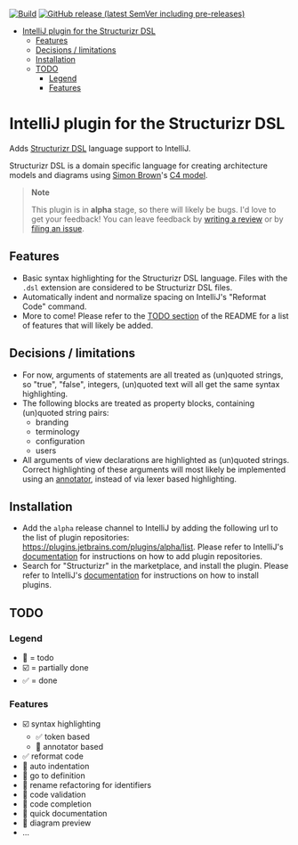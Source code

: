 [![Build](https://github.com/dirkgroot/structurizr-dsl-intellij-plugin/actions/workflows/build.yml/badge.svg)](https://github.com/dirkgroot/structurizr-dsl-intellij-plugin/actions/workflows/build.yml)
[![GitHub release (latest SemVer including pre-releases)](https://img.shields.io/github/v/release/dirkgroot/structurizr-dsl-intellij-plugin?include_prereleases&label=latest%20release)](https://github.com/dirkgroot/structurizr-dsl-intellij-plugin/releases)

<!-- TOC -->
* [IntelliJ plugin for the Structurizr DSL](#intellij-plugin-for-the-structurizr-dsl)
  * [Features](#features)
  * [Decisions / limitations](#decisions--limitations)
  * [Installation](#installation)
  * [TODO](#todo)
    * [Legend](#legend)
    * [Features](#features-1)
<!-- TOC -->

# IntelliJ plugin for the Structurizr DSL

<!-- Plugin description -->

Adds [Structurizr DSL](https://github.com/structurizr/dsl/blob/master/docs/language-reference.md) language support to
IntelliJ.

Structurizr DSL is a domain specific language for creating architecture models and diagrams
using [Simon Brown](https://twitter.com/simonbrown)'s [C4 model](https://c4model.com).

> **Note**
>
> This plugin is in **alpha** stage, so there will likely be bugs. I'd love to get your feedback! You can leave feedback
> by [writing a review](https://plugins.jetbrains.com/plugin/20606-structurizr-dsl-language-support/reviews) or
> by [filing an issue](https://github.com/dirkgroot/structurizr-dsl-intellij-plugin/issues).

## Features

* Basic syntax highlighting for the Structurizr DSL language. Files with the `.dsl` extension are considered to be
  Structurizr DSL files.
* Automatically indent and normalize spacing on IntelliJ's "Reformat Code" command.
* More to come! Please refer to the [TODO section](https://github.com/dirkgroot/structurizr-dsl-intellij-plugin#todo) of
  the README for a list of features that will likely be added.

## Decisions / limitations

- For now, arguments of statements are all treated as (un)quoted strings, so "true", "false", integers, (un)quoted text
  will all get the same syntax highlighting.
- The following blocks are treated as property blocks, containing (un)quoted string pairs:
    - branding
    - terminology
    - configuration
    - users
- All arguments of view declarations are highlighted as (un)quoted strings. Correct highlighting of these arguments will
  most likely be implemented using
  an [annotator](https://plugins.jetbrains.com/docs/intellij/syntax-highlighting-and-error-highlighting.html#annotator),
  instead of via lexer based highlighting.

<!-- Plugin description end -->

## Installation

- Add the `alpha` release channel to IntelliJ by adding the following url to the list of plugin
  repositories: <https://plugins.jetbrains.com/plugins/alpha/list>. Please refer to
  IntelliJ's [documentation](https://www.jetbrains.com/help/idea/managing-plugins.html#repos) for instructions on how to
  add plugin repositories.
- Search for "Structurizr" in the marketplace, and install the plugin. Please refer to
  IntelliJ's [documentation](https://www.jetbrains.com/help/idea/managing-plugins.html) for instructions on how to
  install plugins.

## TODO

### Legend

- 🔳 = todo
- ☑️ = partially done
- ✅ = done

### Features

- ☑️ syntax highlighting
    - ✅ token based
    - 🔳 annotator based
- ✅ reformat code
- 🔳 auto indentation
- 🔳 go to definition
- 🔳 rename refactoring for identifiers
- 🔳 code validation
- 🔳 code completion
- 🔳 quick documentation
- 🔳 diagram preview
- ...
